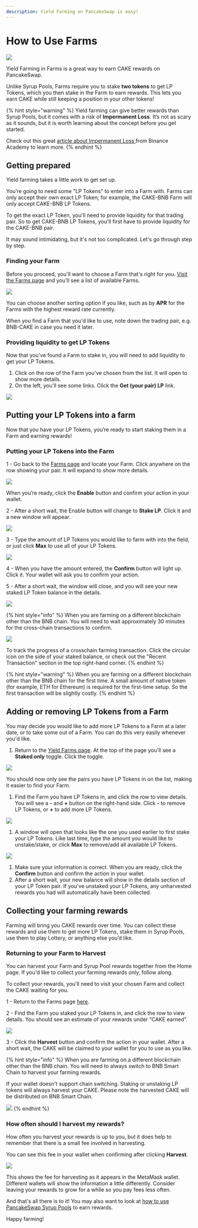 ```yaml
---
description: Yield Farming on PancakeSwap is easy!
---
```


# How to Use Farms

![](../../.gitbook/assets/how-to-yield-farms-header.png)

Yield Farming in Farms is a great way to earn CAKE rewards on PancakeSwap.

Unlike Syrup Pools, Farms require you to stake **two tokens** to get LP Tokens, which you then stake in the Farm to earn rewards. This lets you earn CAKE while still keeping a position in your other tokens!

{% hint style="warning" %}
Yield farming can give better rewards than Syrup Pools, but it comes with a risk of **Impermanent Loss**. It’s not as scary as it sounds, but it is worth learning about the concept before you get started.

Check out this great [article about Impermanent Loss ](https://academy.binance.com/en/articles/impermanent-loss-explained)from Binance Academy to learn more.
{% endhint %}

## Getting prepared

Yield farming takes a little work to get set up.

You’re going to need some "LP Tokens" to enter into a Farm with. Farms can only accept their own exact LP Token; for example, the CAKE-BNB Farm will only accept CAKE-BNB LP Tokens.

To get the exact LP Token, you'll need to provide liquidity for that trading pair. So to get CAKE-BNB LP Tokens, you'll first have to provide liquidity for the CAKE-BNB pair.

It may sound intimidating, but it's not too complicated. Let's go through step by step.

### Finding your Farm

Before you proceed, you'll want to choose a Farm that's right for you. [Visit the Farms page](https://pancakeswap.finance/farms) and you’ll see a list of available Farms.

![](<../../.gitbook/assets/image (1) (1).png>)

You can choose another sorting option if you like, such as by **APR** for the Farms with the highest reward rate currently.

When you find a Farm that you'd like to use, note down the trading pair, e.g. BNB-CAKE in case you need it later.

### Providing liquidity to get LP Tokens

Now that you've found a Farm to stake in, you will need to add liquidity to get your LP Tokens.

1. Click on the row of the Farm you've chosen from the list. It will open to show more details.
2. On the left, you'll see some links. Click the **Get (your pair) LP** link.

![](<../../.gitbook/assets/image (8).png>)

## Putting your LP Tokens into a farm

Now that you have your LP Tokens, you’re ready to start staking them in a Farm and earning rewards!

### Putting your LP Tokens into the Farm

1 - Go back to the [Farms page](https://pancakeswap.finance/farms) and locate your Farm. Click anywhere on the row showing your pair. It will expand to show more details.

![](<../../.gitbook/assets/image (6).png>)

When you’re ready, click the **Enable** button and confirm your action in your wallet.

2 - After a short wait, the Enable button will change to **Stake LP**. Click it and a new window will appear.

![](<../../.gitbook/assets/image (7) (1).png>)

3 - Type the amount of LP Tokens you would like to farm with into the field, or just click **Max** to use all of your LP Tokens.

![](<../../.gitbook/assets/image (5).png>)

4 - When you have the amount entered, the **Confirm** button will light up. Click it. Your wallet will ask you to confirm your action.

5 - After a short wait, the window will close, and you will see your new staked LP Token balance in the details.

![](<../../.gitbook/assets/image (135).png>)

{% hint style="info" %}
When you are farming on a different blockchain other than the BNB chain. You will need to wait approximately 30 minutes for the cross-chain transactions to confirm.

![](../../.gitbook/assets/crosschain-farm-wait.png)

To track the progress of a crosschain farming transaction. Click the circular icon on the side of your staked balance, or check out the "Recent Transaction" section in the top right-hand corner.
{% endhint %}

{% hint style="warning" %}
When you are farming on a different blockchain other than the BNB chain for the first time. A small amount of native token (for example, ETH for Ethereum) is required for the first-time setup. So the first transaction will be slightly costly.
{% endhint %}

## Adding or removing LP Tokens from a Farm

You may decide you would like to add more LP Tokens to a Farm at a later date, or to take some out of a Farm. You can do this very easily whenever you'd like.

1. Return to the [Yield Farms page](https://pancakeswap.finance/farms). At the top of the page you'll see a **Staked only** toggle. Click the toggle.

![](<../../.gitbook/assets/image (34).png>)

You should now only see the pairs you have LP Tokens in on the list, making it easier to find your Farm.

1. Find the Farm you have LP Tokens in, and click the row to view details. You will see a **-** and **+** button on the right-hand side. Click **-** to remove LP Tokens, or **+** to add more LP Tokens.

![](<../../.gitbook/assets/image (102) (2) (2) (1) (1) (1) (1) (1) (1).png>)

1. A window will open that looks like the one you used earlier to first stake your LP Tokens. Like last time, type the amount you would like to unstake/stake, or click **Max** to remove/add all available LP Tokens.

![](<../../.gitbook/assets/image (33).png>)

1. Make sure your information is correct. When you are ready, click the **Confirm** button and confirm the action in your wallet.
2. After a short wait, your new balance will show in the details section of your LP Token pair. If you've unstaked your LP Tokens, any unharvested rewards you had will automatically have been collected.

## Collecting your farming rewards

Farming will bring you CAKE rewards over time. You can collect these rewards and use them to get more LP Tokens, stake them in Syrup Pools, use them to play Lottery, or anything else you’d like.

### Returning to your Farm to Harvest

You can harvest your Farm and Syrup Pool rewards together from the Home page. If you'd like to collect your farming rewards only, follow along.

To collect your rewards, you’ll need to visit your chosen Farm and collect the CAKE waiting for you.

1 - Return to the Farms page [here](https://pancakeswap.finance/farms).

2 - Find the Farm you staked your LP Tokens in, and click the row to view details. You should see an estimate of your rewards under “CAKE earned”.

![](<../../.gitbook/assets/image (138).png>)

3 - Click the **Harvest** button and confirm the action in your wallet. After a short wait, the CAKE will be claimed to your wallet for you to use as you like.

{% hint style="info" %}
When you are farming on a different blockchain other than the BNB chain. You will need to always switch to BNB Smart Chain to harvest your farming rewards.

If your wallet doesn't support chain switching. Staking or unstaking LP tokens will always harvest your CAKE. Please note the harvested CAKE will be distributed on BNB Smart Chain.

![](<../../.gitbook/assets/image (136).png>)
{% endhint %}

### How often should I harvest my rewards?

How often you harvest your rewards is up to you, but it does help to remember that there is a small fee involved in harvesting.

You can see this fee in your wallet when confirming after clicking **Harvest**.

![](<../../.gitbook/assets/image (31).png>)

This shows the fee for harvesting as it appears in the MetaMask wallet. Different wallets will show the information a little differently. Consider leaving your rewards to grow for a while so you pay fees less often.

And that's all there is to it! You may also want to look at [how to use PancakeSwap Syrup Pools](https://docs.pancakeswap.finance/get-started/syrup-pool-guide) to earn rewards.

Happy farming!
